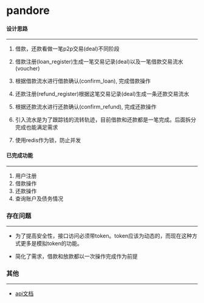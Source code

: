 pandore
==========

#### 设计思路
----------
1. 借款，还款看做一笔p2p交易(deal)不同阶段

2. 借款注册(loan_register)生成一笔交易记录(deal)以及一笔借款交易流水(voucher)

3. 根据借款流水进行借款确认(confirm_loan), 完成借款操作

4. 还款注册(refund_register)根据这笔交易记录(deal)生成一条还款交易流水

5. 根据还款流水进行还款确认(confirm_refund), 完成还款操作

6. 引入流水是为了跟踪钱的流转轨迹，目前借款和还款都是一笔完成。后面拆分完成也能满足需求

7. 使用redis作为锁，防止并发

#### 已完成功能
----------
1. 用户注册
2. 借款操作
3. 还款操作
4. 查询账户及债务情况


### 存在问题
----------

* 为了提高安全性，接口访问必须带token。token应该为动态的，而现在这种方式更多是模拟token的功能。

* 简化了需求，借款和放款都以一次操作完成作为前提

### 其他
----------
* [api文档](http://zkyonshane.cn/doc)